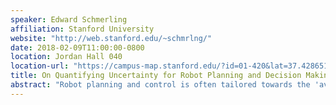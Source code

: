 ```yaml
---
speaker: Edward Schmerling
affiliation: Stanford University
website: "http://web.stanford.edu/~schmrlng/"
date: 2018-02-09T11:00:00-0800
location: Jordan Hall 040
location-url: "https://campus-map.stanford.edu/?id=01-420&lat=37.42865133749201&lng=-122.17121865473717&zoom=17"
title: On Quantifying Uncertainty for Robot Planning and Decision Making
abstract: "Robot planning and control is often tailored towards the 'average' case -- we plan with a certain behavior in mind and hope that in execution a robot can achieve, or at least stay close to its plan. While this assumption may be justified for assembly robots on factory floors, in less structured settings robots must contend with uncertainty in their dynamics, sensing, and environment that can force their best laid plans awry. In this talk I will discuss two methods for quantifying uncertainty in the case that multimodality, i.e., the possibility of multiple highly distinct futures, plays a critical role in decision making. The first portion of this talk will outline a computationally efficient method for estimating the likelihood of multiple rare, but critical events (e.g., collisions with a robot's environment) under a known uncertainty model. The second portion will focus on learning multimodal generative models for human-robot interaction in an autonomous driving context where the uncertainty in human action depends reciprocally on a robot's candidate action plan."
---
```

